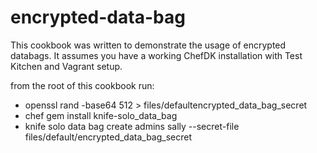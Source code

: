# encrypted-data-bag

This cookbook was written to demonstrate the usage of encrypted databags.
It assumes you have a working ChefDK installation with Test Kitchen and Vagrant setup.

from the root of this cookbook run:

 
-  openssl rand -base64 512 > files/defaultencrypted_data_bag_secret
-  chef gem install knife-solo_data_bag
-  knife solo data bag create admins sally --secret-file files/default/encrypted_data_bag_secret 



